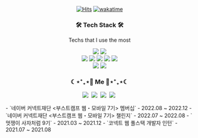 <div align="center">
  
[![Hits](https://hits.seeyoufarm.com/api/count/incr/badge.svg?url=https%3A%2F%2Fgithub.com%2Fjuyeong-s&count_bg=%2379C83D&title_bg=%23555555&icon=&icon_color=%23E7E7E7&title=hits&edge_flat=false)](https://hits.seeyoufarm.com)
[![wakatime](https://wakatime.com/badge/user/0897b476-be0d-44f6-9bf0-367bb714112f.svg)](https://wakatime.com/@0897b476-be0d-44f6-9bf0-367bb714112f)


<h3>🛠 Tech Stack 🛠</h3>
<p> Techs that I use the most </p>

<p>
  <img src="https://img.shields.io/badge/JavaScript-FFC81E?style=flat-square&logo=JavaScript&logoColor=white"/>
  <img src="https://img.shields.io/badge/TypeScript-3178C6?style=flat-square&logo=TypeScript&logoColor=white"/>
  
  <br />
  
  <img src="https://img.shields.io/badge/React-0088CC?style=flat-square&logo=React&logoColor=white"/>
  <img src="https://img.shields.io/badge/Node.js-339933?style=flat-square&logo=Node.js&logoColor=white"/>
  <img src="https://img.shields.io/badge/Express-000000?style=flat-square&logo=Express&logoColor=white"/>
  <img src="https://img.shields.io/badge/Zustand-66595C?style=flat-square&logo=Zerply&logoColor=white"/>
  <img src="https://img.shields.io/badge/React Query-FF4154?style=flat-square&logo=React Query&logoColor=white"/>
 
  <br />
  
  <img src="https://img.shields.io/badge/Scss-CC6699?style=flat-square&logo=Sass&logoColor=white"/>
  <img src="https://img.shields.io/badge/styled%20components-DB7093?style=flat-square&logo=styled-components&logoColor=white"/>
</p>

<h3> ☾⋆⁺₊⋆🐰 Me 🐰⋆⁺₊⋆☾ </h3>
<p>
  <a href="https://juyami.tistory.com/"><img src="https://img.shields.io/badge/Tech%20Blog-21375A?style=flat-square&logo=Blogger&logoColor=white&link=https://juyami.tistory.com/"/></a>&nbsp
   <a href="https://velog.io/@shinoung2360"><img src="https://img.shields.io/badge/Velog-20C997?style=flat-square&logo=Velog&logoColor=white&link=https://velog.io/@shinoung2360"/></a>&nbsp
  <a href="mailto:happyu9986@gmail.com"><img src="https://img.shields.io/badge/Gmail-d14836?style=flat-square&logo=Gmail&logoColor=white&link=happyu9986@gmail.com"/></a>&nbsp
  <a href="https://juyeong-s-resume.notion.site/9f7f088076de4e72a52f112a26a4956d"><img src="https://img.shields.io/badge/Resume-9999FF?style=flat-square&logo=GitHub Sponsors&logoColor=white&link=https://juyeong-s-resume.notion.site/9f7f088076de4e72a52f112a26a4956d"/></a>&nbsp
</p>
</div>

<div>
- `네이버 커넥트재단 <부스트캠프 웹・모바일 7기> 멤버십` - 2022.08 ~ 2022.12
- `네이버 커넥트재단 <부스트캠프 웹・모바일 7기> 챌린지` - 2022.07 ~ 2022.08
- `멋쟁이 사자처럼 9기` - 2021.03 ~ 2021.12
- `코넥트 웹 풀스택 개발자 인턴` - 2021.07 ~ 2021.08
</div>
